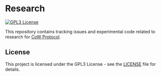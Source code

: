 # Research
[![GPL3 License](https://img.shields.io/badge/license-GPL3-blue.svg)](LICENSE)

This repository contains tracking issues and experimental code related to research for [CoW Protocol](https://cow.fi).

## License

This project is licensed under the GPL3 License - see the [LICENSE](LICENSE) file for details.

